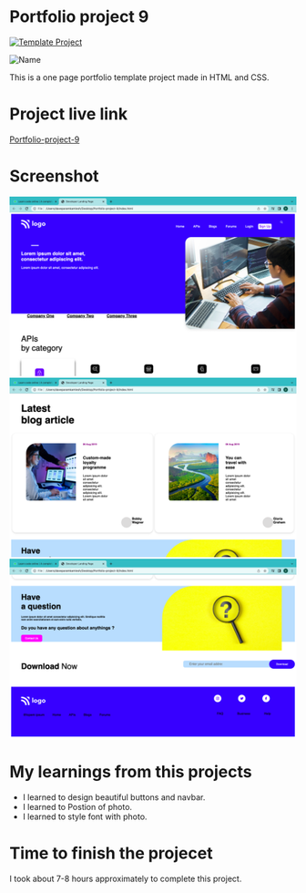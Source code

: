 # Portfolio project 9

[![Template Project](https://img.shields.io/badge/Technologies%20-HTML%2FCSS-brightgreen)](http://www.gnu.org/licenses/agpl-3.0)

![Name](https://img.shields.io/badge/Param-Dave-success)

This is a one page portfolio template project made in HTML and CSS.

# Project live link

[Portfolio-project-9](https://silver-crepe-abbbf3.netlify.app)

# Screenshot

![Screenshot](./9.1.png)
![Screenshot](./9.2.png)
![Screenshot](./9.3.png)



# My learnings from this projects

- I learned to design beautiful buttons and navbar.
- I learned to Postion of photo.
- I learned to style font with photo.



# Time to finish the projecet

I took about 7-8 hours approximately to complete this project.
